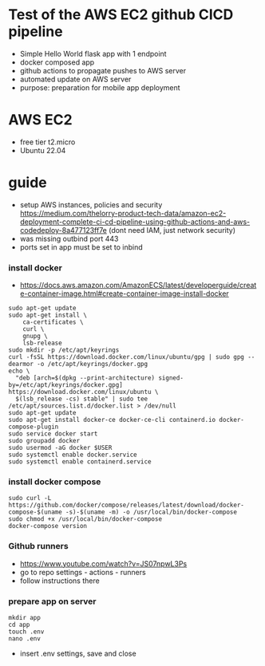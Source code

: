 # Test of the AWS EC2 github CICD pipeline
- Simple Hello World flask app with 1 endpoint
- docker composed app
- github actions to propagate pushes to AWS server
- automated update on AWS server
- purpose: preparation for mobile app deployment

# AWS EC2 
- free tier t2.micro 
- Ubuntu 22.04

# guide
- setup AWS instances, policies and security https://medium.com/thelorry-product-tech-data/amazon-ec2-deployment-complete-ci-cd-pipeline-using-github-actions-and-aws-codedeploy-8a477123ff7e (dont need IAM, just network security)
- was missing outbind port 443
- ports set in app must be set to inbind 

### install docker
- https://docs.aws.amazon.com/AmazonECS/latest/developerguide/create-container-image.html#create-container-image-install-docker

```
sudo apt-get update
sudo apt-get install \
    ca-certificates \
    curl \
    gnupg \
    lsb-release
sudo mkdir -p /etc/apt/keyrings
curl -fsSL https://download.docker.com/linux/ubuntu/gpg | sudo gpg --dearmor -o /etc/apt/keyrings/docker.gpg
echo \
  "deb [arch=$(dpkg --print-architecture) signed-by=/etc/apt/keyrings/docker.gpg] https://download.docker.com/linux/ubuntu \
  $(lsb_release -cs) stable" | sudo tee /etc/apt/sources.list.d/docker.list > /dev/null
sudo apt-get update
sudo apt-get install docker-ce docker-ce-cli containerd.io docker-compose-plugin
sudo service docker start
sudo groupadd docker
sudo usermod -aG docker $USER
sudo systemctl enable docker.service
sudo systemctl enable containerd.service
```

### install docker compose

    sudo curl -L https://github.com/docker/compose/releases/latest/download/docker-compose-$(uname -s)-$(uname -m) -o /usr/local/bin/docker-compose
    sudo chmod +x /usr/local/bin/docker-compose
    docker-compose version


### Github runners
- https://www.youtube.com/watch?v=JS07npwL3Ps
- go to repo settings - actions - runners
- follow instructions there

### prepare app on server
```
mkdir app
cd app
touch .env
nano .env
```
- insert .env settings, save and close
